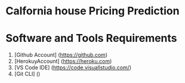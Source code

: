 # Calfornia house Pricing Prediction


# Software and Tools Requirements

1. [Github Account] (https://github.com)
2. [HerokuyAccount] (https://heroku.com)
3. [VS Code IDE] (https://code.visuallstudio.com/)
4. [Git CLI] ()